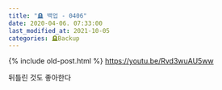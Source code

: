 ```yaml
---
title: "🪦 백업 - 0406"
date: 2020-04-06. 07:33:00
last_modified_at: 2021-10-05
categories: 🪦Backup
---
```

{% include old-post.html %}
https://youtu.be/Rvd3wuAU5ww

뒤틀린 것도 좋아한다